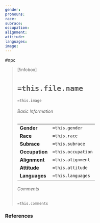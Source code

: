 ```yaml
---
gender: 
pronouns: 
race: 
subrace: 
occupation: 
alignment: 
attitude: 
languages: 
image:
---
```

#npc 

> [!infobox]
> # `=this.file.name`
> `=this.image`
> ###### Basic Information
> |  |  |
> | ---- | ---- |
> | **Gender** | `=this.gender` |
> | **Race** | `=this.race` |
> | **Subrace** | `=this.subrace` |
> | **Occupation** | `=this.occupation` |
> | **Alignment** | `=this.alignment` |
> | **Attitude** | `=this.attitude` |
> | **Languages** | `=this.languages` |
> ###### Comments
> `=this.comments`



### References
